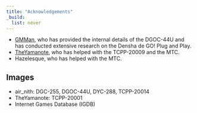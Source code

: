 ```yaml
---
title: "Acknowledgements"
_build:
  list: never
---
```


- [GMMan](https://github.com/GMMan), who has provided the internal details of the DGOC-44U and has conducted extensive research on the Densha de GO! Plug and Play.
- [TheYamanote](https://twitter.com/The_Yamanote), who has helped with the TCPP-20009 and the MTC.
- Hazelesque, who has helped with the MTC.

## Images

- air_nith: DGC-255, DGOC-44U, DYC-288, TCPP-20014
- TheYamanote: TCPP-20001
- Internet Games Database (IGDB)
